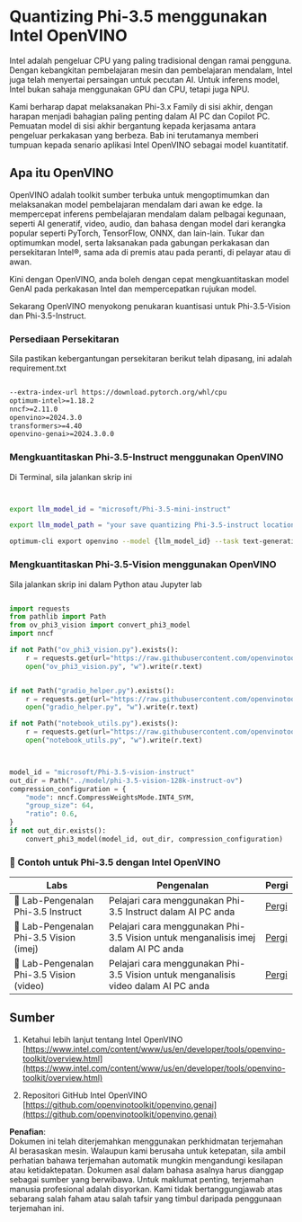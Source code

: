# **Quantizing Phi-3.5 menggunakan Intel OpenVINO**

Intel adalah pengeluar CPU yang paling tradisional dengan ramai pengguna. Dengan kebangkitan pembelajaran mesin dan pembelajaran mendalam, Intel juga telah menyertai persaingan untuk pecutan AI. Untuk inferens model, Intel bukan sahaja menggunakan GPU dan CPU, tetapi juga NPU.

Kami berharap dapat melaksanakan Phi-3.x Family di sisi akhir, dengan harapan menjadi bahagian paling penting dalam AI PC dan Copilot PC. Pemuatan model di sisi akhir bergantung kepada kerjasama antara pengeluar perkakasan yang berbeza. Bab ini terutamanya memberi tumpuan kepada senario aplikasi Intel OpenVINO sebagai model kuantitatif.

## **Apa itu OpenVINO**

OpenVINO adalah toolkit sumber terbuka untuk mengoptimumkan dan melaksanakan model pembelajaran mendalam dari awan ke edge. Ia mempercepat inferens pembelajaran mendalam dalam pelbagai kegunaan, seperti AI generatif, video, audio, dan bahasa dengan model dari kerangka popular seperti PyTorch, TensorFlow, ONNX, dan lain-lain. Tukar dan optimumkan model, serta laksanakan pada gabungan perkakasan dan persekitaran Intel®, sama ada di premis atau pada peranti, di pelayar atau di awan.

Kini dengan OpenVINO, anda boleh dengan cepat mengkuantitaskan model GenAI pada perkakasan Intel dan mempercepatkan rujukan model.

Sekarang OpenVINO menyokong penukaran kuantisasi untuk Phi-3.5-Vision dan Phi-3.5-Instruct.

### **Persediaan Persekitaran**

Sila pastikan kebergantungan persekitaran berikut telah dipasang, ini adalah requirement.txt

```txt

--extra-index-url https://download.pytorch.org/whl/cpu
optimum-intel>=1.18.2
nncf>=2.11.0
openvino>=2024.3.0
transformers>=4.40
openvino-genai>=2024.3.0.0

```

### **Mengkuantitaskan Phi-3.5-Instruct menggunakan OpenVINO**

Di Terminal, sila jalankan skrip ini

```bash


export llm_model_id = "microsoft/Phi-3.5-mini-instruct"

export llm_model_path = "your save quantizing Phi-3.5-instruct location"

optimum-cli export openvino --model {llm_model_id} --task text-generation-with-past --weight-format int4 --group-size 128 --ratio 0.6  --sym  --trust-remote-code {llm_model_path}


```

### **Mengkuantitaskan Phi-3.5-Vision menggunakan OpenVINO**

Sila jalankan skrip ini dalam Python atau Jupyter lab

```python

import requests
from pathlib import Path
from ov_phi3_vision import convert_phi3_model
import nncf

if not Path("ov_phi3_vision.py").exists():
    r = requests.get(url="https://raw.githubusercontent.com/openvinotoolkit/openvino_notebooks/latest/notebooks/phi-3-vision/ov_phi3_vision.py")
    open("ov_phi3_vision.py", "w").write(r.text)


if not Path("gradio_helper.py").exists():
    r = requests.get(url="https://raw.githubusercontent.com/openvinotoolkit/openvino_notebooks/latest/notebooks/phi-3-vision/gradio_helper.py")
    open("gradio_helper.py", "w").write(r.text)

if not Path("notebook_utils.py").exists():
    r = requests.get(url="https://raw.githubusercontent.com/openvinotoolkit/openvino_notebooks/latest/utils/notebook_utils.py")
    open("notebook_utils.py", "w").write(r.text)



model_id = "microsoft/Phi-3.5-vision-instruct"
out_dir = Path("../model/phi-3.5-vision-128k-instruct-ov")
compression_configuration = {
    "mode": nncf.CompressWeightsMode.INT4_SYM,
    "group_size": 64,
    "ratio": 0.6,
}
if not out_dir.exists():
    convert_phi3_model(model_id, out_dir, compression_configuration)

```

### **🤖 Contoh untuk Phi-3.5 dengan Intel OpenVINO**

| Labs    | Pengenalan | Pergi |
| -------- | ------- |  ------- |
| 🚀 Lab-Pengenalan Phi-3.5 Instruct  | Pelajari cara menggunakan Phi-3.5 Instruct dalam AI PC anda    |  [Pergi](../../../../../code/09.UpdateSamples/Aug/intel-phi35-instruct-zh.ipynb)    |
| 🚀 Lab-Pengenalan Phi-3.5 Vision (imej) | Pelajari cara menggunakan Phi-3.5 Vision untuk menganalisis imej dalam AI PC anda      |  [Pergi](../../../../../code/09.UpdateSamples/Aug/intel-phi35-vision-img.ipynb)    |
| 🚀 Lab-Pengenalan Phi-3.5 Vision (video)   | Pelajari cara menggunakan Phi-3.5 Vision untuk menganalisis video dalam AI PC anda    |  [Pergi](../../../../../code/09.UpdateSamples/Aug/intel-phi35-vision-video.ipynb)    |

## **Sumber**

1. Ketahui lebih lanjut tentang Intel OpenVINO [https://www.intel.com/content/www/us/en/developer/tools/openvino-toolkit/overview.html](https://www.intel.com/content/www/us/en/developer/tools/openvino-toolkit/overview.html)

2. Repositori GitHub Intel OpenVINO [https://github.com/openvinotoolkit/openvino.genai](https://github.com/openvinotoolkit/openvino.genai)

**Penafian**:  
Dokumen ini telah diterjemahkan menggunakan perkhidmatan terjemahan AI berasaskan mesin. Walaupun kami berusaha untuk ketepatan, sila ambil perhatian bahawa terjemahan automatik mungkin mengandungi kesilapan atau ketidaktepatan. Dokumen asal dalam bahasa asalnya harus dianggap sebagai sumber yang berwibawa. Untuk maklumat penting, terjemahan manusia profesional adalah disyorkan. Kami tidak bertanggungjawab atas sebarang salah faham atau salah tafsir yang timbul daripada penggunaan terjemahan ini.